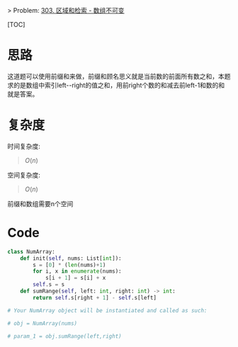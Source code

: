  

\> Problem: [303. 区域和检索 - 数组不可变](https://leetcode.cn/problems/range-sum-query-immutable/description/)

 

[TOC]

 

# 思路

 

> 

这道题可以使用前缀和来做，前缀和顾名思义就是当前数的前面所有数之和，本题求的是数组中索引left--right的值之和，用前right个数的和减去前left-1和数的和就是答案。

 

# 复杂度

 

时间复杂度:

>  $O(n)$

 

空间复杂度:

>  $O(n)$

 前缀和数组需要n个空间

 

 

# Code

```Python
class NumArray:
    def init(self, nums: List[int]):
        s = [0] * (len(nums)+1)
        for i, x in enumerate(nums):
            s[i + 1] = s[i] + x
        self.s = s 
    def sumRange(self, left: int, right: int) -> int:
        return self.s[right + 1] - self.s[left]

# Your NumArray object will be instantiated and called as such:

# obj = NumArray(nums)

# param_1 = obj.sumRange(left,right)

```



  

 